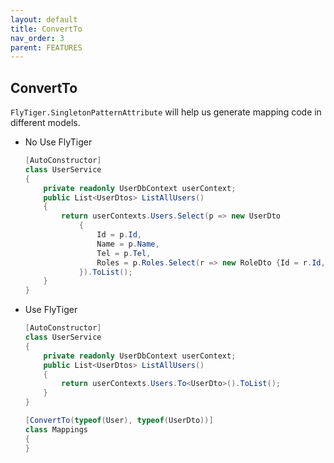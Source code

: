 ```yaml
---
layout: default
title: ConvertTo
nav_order: 3
parent: FEATURES
---
```


## ConvertTo

`FlyTiger.SingletonPatternAttribute` will help us generate mapping code in different models.

- No Use FlyTiger
    ```csharp
    [AutoConstructor]
    class UserService
    {
        private readonly UserDbContext userContext;
        public List<UserDtos> ListAllUsers()
        {
            return userContexts.Users.Select(p => new UserDto
                {
                    Id = p.Id,
                    Name = p.Name,
                    Tel = p.Tel,
                    Roles = p.Roles.Select(r => new RoleDto {Id = r.Id, Name = r.Name}).ToList()
                }).ToList();
        }
    }
    ```
- Use FlyTiger
    ```csharp
    [AutoConstructor]
    class UserService
    {
        private readonly UserDbContext userContext;
        public List<UserDtos> ListAllUsers()
        {
            return userContexts.Users.To<UserDto>().ToList();
        }
    }

    [ConvertTo(typeof(User), typeof(UserDto))]
    class Mappings
    {
    }
    ```